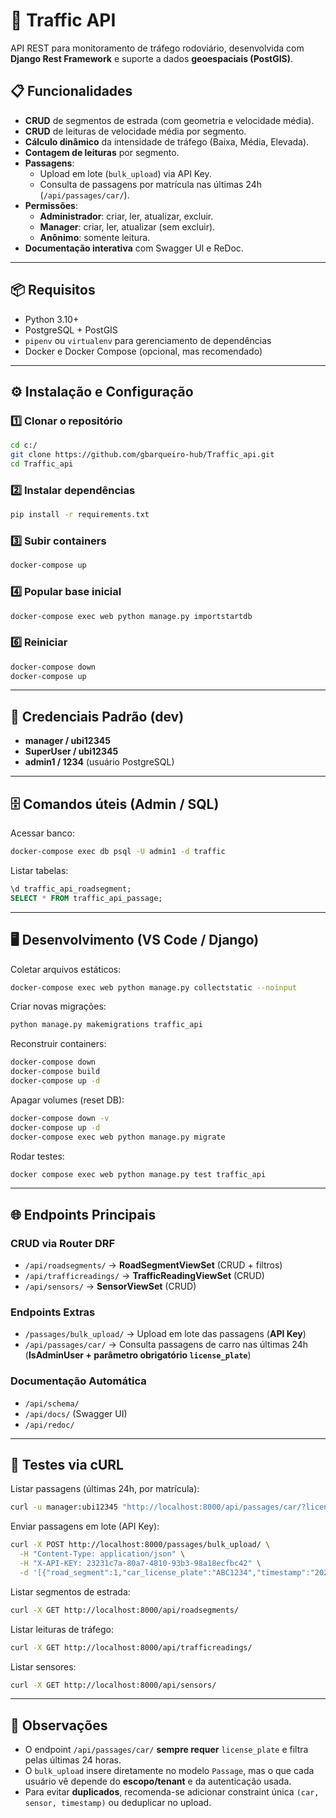 # 🚦 Traffic API

API REST para monitoramento de tráfego rodoviário, desenvolvida com **Django Rest Framework** e suporte a dados **geoespaciais (PostGIS)**.

## 📋 Funcionalidades
- **CRUD** de segmentos de estrada (com geometria e velocidade média).
- **CRUD** de leituras de velocidade média por segmento.
- **Cálculo dinâmico** da intensidade de tráfego (Baixa, Média, Elevada).
- **Contagem de leituras** por segmento.
- **Passagens**:
  - Upload em lote (`bulk_upload`) via API Key.
  - Consulta de passagens por matrícula nas últimas 24h (`/api/passages/car/`).
- **Permissões**:
  - **Administrador**: criar, ler, atualizar, excluir.
  - **Manager**: criar, ler, atualizar (sem excluir).
  - **Anônimo**: somente leitura.
- **Documentação interativa** com Swagger UI e ReDoc.

---

## 📦 Requisitos
- Python 3.10+
- PostgreSQL + PostGIS
- `pipenv` ou `virtualenv` para gerenciamento de dependências
- Docker e Docker Compose (opcional, mas recomendado)

---

## ⚙️ Instalação e Configuração

### 1️⃣ Clonar o repositório
```bash
cd c:/
git clone https://github.com/gbarqueiro-hub/Traffic_api.git
cd Traffic_api
```

### 2️⃣ Instalar dependências
```bash
pip install -r requirements.txt
```

### 3️⃣ Subir containers
```bash
docker-compose up 
```

### 4️⃣  Popular base inicial
```bash
docker-compose exec web python manage.py importstartdb
```

### 6️⃣ Reiniciar
```bash
docker-compose down
docker-compose up
```

---

## 🔑 Credenciais Padrão (dev)
- **manager / ubi12345**
- **SuperUser / ubi12345**
- **admin1 / 1234** (usuário PostgreSQL)

---

## 🗄️ Comandos úteis (Admin / SQL)

Acessar banco:
```bash
docker-compose exec db psql -U admin1 -d traffic
```
Listar tabelas:
```sql
\d traffic_api_roadsegment;
SELECT * FROM traffic_api_passage;
```

---

## 🖥️ Desenvolvimento (VS Code / Django)

Coletar arquivos estáticos:
```bash
docker-compose exec web python manage.py collectstatic --noinput
```

Criar novas migrações:
```bash
python manage.py makemigrations traffic_api
```

Reconstruir containers:
```bash
docker-compose down
docker-compose build
docker-compose up -d
```

Apagar volumes (reset DB):
```bash
docker-compose down -v
docker-compose up -d
docker-compose exec web python manage.py migrate
```

Rodar testes:
```bash
docker compose exec web python manage.py test traffic_api
```

---

## 🌐 Endpoints Principais

### CRUD via Router DRF
- `/api/roadsegments/` → **RoadSegmentViewSet** (CRUD + filtros)
- `/api/trafficreadings/` → **TrafficReadingViewSet** (CRUD)
- `/api/sensors/` → **SensorViewSet** (CRUD)

### Endpoints Extras
- `/passages/bulk_upload/` → Upload em lote das passagens (**API Key**)
- `/api/passages/car/` → Consulta passagens de carro nas últimas 24h (**IsAdminUser + parâmetro obrigatório `license_plate`**)

### Documentação Automática
- `/api/schema/`
- `/api/docs/` (Swagger UI)
- `/api/redoc/`

---

## 🧪 Testes via cURL

Listar passagens (últimas 24h, por matrícula):
```bash
curl -u manager:ubi12345 "http://localhost:8000/api/passages/car/?license_plate=ABC1234"
```

Enviar passagens em lote (API Key):
```bash
curl -X POST http://localhost:8000/passages/bulk_upload/ \
  -H "Content-Type: application/json" \
  -H "X-API-KEY: 23231c7a-80a7-4810-93b3-98a18ecfbc42" \
  -d '[{"road_segment":1,"car_license_plate":"ABC1234","timestamp":"2025-08-12T14:30:00Z","sensor_uuid":"270e4cc0-d454-4b42-8682-80e87c3d163c"}]'
```

Listar segmentos de estrada:
```bash
curl -X GET http://localhost:8000/api/roadsegments/
```

Listar leituras de tráfego:
```bash
curl -X GET http://localhost:8000/api/trafficreadings/
```

Listar sensores:
```bash
curl -X GET http://localhost:8000/api/sensors/
```

---

## 📌 Observações
- O endpoint `/api/passages/car/` **sempre requer** `license_plate` e filtra pelas últimas 24 horas.
- O `bulk_upload` insere diretamente no modelo `Passage`, mas o que cada usuário vê depende do **escopo/tenant** e da autenticação usada.
- Para evitar **duplicados**, recomenda-se adicionar constraint única `(car, sensor, timestamp)` ou deduplicar no upload.

